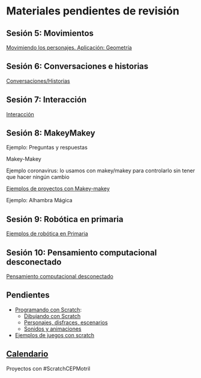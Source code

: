 # Materiales pendientes de revisión

## Sesión 5: Movimientos
[Movimiendo los personajes. Aplicación: Geometría](./Movimientos.md)

## Sesión 6: Conversaciones e historias

[Conversaciones/Historias](./Conversaciones.md)

## Sesión 7: Interacción

[Interacción](./Interacion.md)

## Sesión 8: MakeyMakey


Ejemplo: Preguntas y respuestas

Makey-Makey


Ejemplo  coronavirus: lo usamos con makey/makey para controlarlo sin tener que hacer ningún cambio

[Ejemplos de proyectos con Makey-makey](./MakeyMakey/README.md)

Ejemplo: Alhambra Mágica

## Sesión 9: Robótica en primaria

[Ejemplos de robótica en Primaria](./RoboticaPrimaria.md)

## Sesión 10: Pensamiento computacional desconectado

[Pensamiento computacional desconectado](./compOffline.md)


## Pendientes
* [Programando con Scratch](./Scratch.md):
  * [Dibujando con Scratch](./Scratch.md#vamos-a-dibujar)
  * [Personajes, disfraces, escenarios](./Scratch.md#personaje)
  * [Sonidos y animaciones](./Scratch.md#sonido)
* [Ejemplos de juegos con scratch](./Ejemplos.md)




## [Calendario](./Calendario.md)

Proyectos con #ScratchCEPMotril